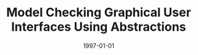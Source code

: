 ---
title: "Model Checking Graphical User Interfaces Using Abstractions"
date: 1997-01-01
venue: "Software Engineering - ESEC/FSE '97, 6th European Software Engineering Conference Held Jointly with the 5th ACM SIGSOFT Symposium on Foundations of Software Engineering, Zurich, Switzerland, September 22-25, 1997, Proceedings"
paperurl: https://doi.org/10.1007/3-540-63531-9_18
authors: "Matthew B Dwyer, Vicki Carr and Laura Hines"
---